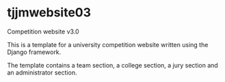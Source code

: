 # tjjmwebsite03
Competition website v3.0

This is a template for a university competition website written using the Django framework. 

The template contains a team section, a college section, a jury section and an administrator section.
